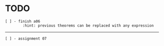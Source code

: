 # TODO

    [ ] - finish a06
            :hint: previous theorems can be replaced with any expression
------------------------------------------------------------------------------
   
    [ ] - assignment 07